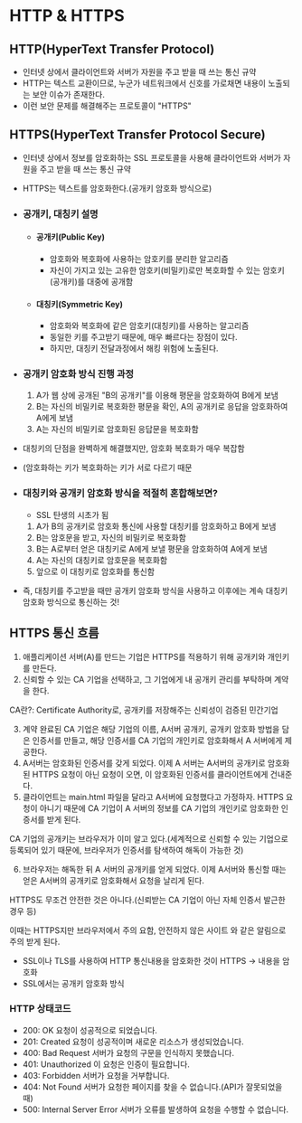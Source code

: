 # HTTP & HTTPS

## HTTP(HyperText Transfer Protocol)
- 인터넷 상에서 클라이언트와 서버가 자원을 주고 받을 때 쓰는 통신 규약
- HTTP는 텍스트 교환이므로, 누군가 네트워크에서 신호를 가로채면 내용이 노출되는 보안 이슈가 존재한다.
- 이런 보안 문제를 해결해주는 프로토콜이 "HTTPS"

## HTTPS(HyperText Transfer Protocol Secure)
- 인터넷 상에서 정보를 암호화하는 SSL 프로토콜을 사용해 클라이언트와 서버가 자원을 주고 받을 때 쓰는 통신 규약
- HTTPS는 텍스트를 암호화한다.(공개키 암호화 방식으로)

- ### 공개키, 대칭키 설명 
  - #### 공개키(Public Key)
    - 암호화와 복호화에 사용하는 암호키를 분리한 알고리즘
    - 자신이 가지고 있는 고유한 암호키(비밀키)로만 복호화할 수 있는 암호키(공개키)를 대중에 공개함
  - #### 대칭키(Symmetric Key)
    - 암호화와 복호화에 같은 암호키(대칭키)를 사용하는 알고리즘
    - 동일한 키를 주고받기 때문에, 매우 빠르다는 장점이 있다.
    - 하지만, 대칭키 전달과정에서 해킹 위험에 노출된다.
- ### 공개키 암호화 방식 진행 과정
  1. A가 웹 상에 공개된 "B의 공개키"를 이용해 평문을 암호화하여 B에게 보냄
  2. B는 자신의 비밀키로 복호화한 평문을 확인, A의 공개키로 응답을 암호화하여 A에게 보냄
  3. A는 자신의 비밀키로 암호화된 응답문을 복호화함 

- 대칭키의 단점을 완벽하게 해결했지만, 암호화 복호화가 매우 복잡함
- (암호화하는 키가 복호화하는 키가 서로 다르기 때문
- ### 대칭키와 공개키 암호화 방식을 적절히 혼합해보면?
  - SSL 탄생의 시초가 됨
  1. A가 B의 공개키로 암호화 통신에 사용할 대칭키를 암호화하고 B에게 보냄
  2. B는 암호문을 받고, 자신의 비밀키로 복호화함
  3. B는 A로부터 얻은 대칭키로 A에게 보낼 평문을 암호화하여 A에게 보냄
  4. A는 자신의 대칭키로 암호문을 복호화함
  5. 앞으로 이 대칭키로 암호화를 통신함
- 즉, 대칭키를 주고받을 때만 공개키 암호화 방식을 사용하고 이후에는 계속 대칭키 암호화 방식으로 통신하는 것!

## HTTPS 통신 흐름
1. 애플리케이션 서버(A)를 만드는 기업은 HTTPS를 적용하기 위해 공개키와 개인키를 만든다.
2. 신뢰할 수 있는 CA 기업을 선택하고, 그 기업에게 내 공개키 관리를 부탁하며 계약을 한다.

CA란?: Certificate Authority로, 공개키를 저장해주는 신뢰성이 검증된 민간기업

3. 계약 완료된 CA 기업은 해당 기업의 이름, A서버 공개키, 공개키 암호화 방법을 담은 인증서를 만들고, 해당 인증서를 CA 기업의 개인키로 암호화해서 A 서버에게 제공한다.
4. A서버는 암호화된 인증서를 갖게 되었다. 이제 A 서버는 A서버의 공개키로 암호화된 HTTPS 요청이 아닌 요청이 오면, 이 암호화된 인증서를 클라이언트에게 건내준다.
5. 클라이언트는 main.html 파일을 달라고 A서버에 요청했다고 가정하자. HTTPS 요청이 아니기 때문에 CA 기업이 A 서버의 정보를 CA 기업의 개인키로 암호화한 인증서를 받게 된다.

CA 기업의 공개키는 브라우저가 이미 알고 있다.(세계적으로 신뢰할 수 있는 기업으로 등록되어 있기 때문에, 브라우저가 인증서를 탐색하여 해독이 가능한 것)

6. 브라우저는 해독한 뒤 A 서버의 공개키를 얻게 되었다. 이제 A서버와 통신할 때는 얻은 A서버의 공개키로 암호화해서 요청을 날리게 된다.

HTTPS도 무조건 안전한 것은 아니다.(신뢰받는 CA 기업이 아닌 자체 인증서 발근한 경우 등)

이때는 HTTPS지만 브라우저에서 주의 요함, 안전하지 않은 사이트 와 같은 알림으로 주의 받게 된다.

- SSL이나 TLS를 사용하여 HTTP 통신내용을 암호화한 것이 HTTPS -> 내용을 암호화
- SSL에서는 공개키 암호화 방식

### HTTP 상태코드
- 200: OK 요청이 성공적으로 되었습니다.
- 201: Created 요청이 성공적이며 새로운 리소스가 생성되었습니다.
- 400: Bad Request 서버가 요청의 구문을 인식하지 못했습니다.
- 401: Unauthorized 이 요청은 인증이 필요합니다.
- 403: Forbidden 서버가 요청을 거부합니다.
- 404: Not Found 서버가 요청한 페이지를 찾을 수 없습니다.(API가 잘못되었을 때)
- 500: Internal Server Error 서버가 오류를 발생하여 요청을 수행할 수 없습니다.
